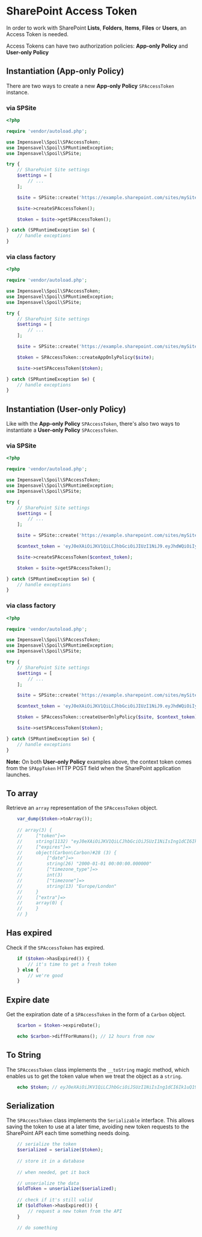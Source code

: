 # SharePoint Access Token
In order to work with SharePoint **Lists**, **Folders**, **Items**, **Files** or **Users**, an Access Token is needed.

Access Tokens can have two authorization policies: **App-only Policy** and **User-only Policy**

## Instantiation (App-only Policy)
There are two ways to create a new **App-only Policy** `SPAccessToken` instance.

### via SPSite
```php
<?php

require 'vendor/autoload.php';

use Impensavel\Spoil\SPAccessToken;
use Impensavel\Spoil\SPRuntimeException;
use Impensavel\Spoil\SPSite;

try {
    // SharePoint Site settings
    $settings = [
        // ...
    ];

    $site = SPSite::create('https://example.sharepoint.com/sites/mySite/', $settings);

    $site->createSPAccessToken();

    $token = $site->getSPAccessToken();

} catch (SPRuntimeException $e) {
    // handle exceptions
}
```

### via class factory
```php
<?php

require 'vendor/autoload.php';

use Impensavel\Spoil\SPAccessToken;
use Impensavel\Spoil\SPRuntimeException;
use Impensavel\Spoil\SPSite;

try {
    // SharePoint Site settings
    $settings = [
        // ...
    ];

    $site = SPSite::create('https://example.sharepoint.com/sites/mySite/', $settings);

    $token = SPAccessToken::createAppOnlyPolicy($site);

    $site->setSPAccessToken($token);

} catch (SPRuntimeException $e) {
    // handle exceptions
}
```

## Instantiation (User-only Policy)
Like with the **App-only Policy** `SPAccessToken`, there's also two ways to instantiate a **User-only Policy** `SPAccessToken`.

### via SPSite
```php
<?php

require 'vendor/autoload.php';

use Impensavel\Spoil\SPAccessToken;
use Impensavel\Spoil\SPRuntimeException;
use Impensavel\Spoil\SPSite;

try {
    // SharePoint Site settings
    $settings = [
        // ...
    ];

    $site = SPSite::create('https://example.sharepoint.com/sites/mySite/', $settings);

    $context_token = 'eyJ0eXAiOiJKV1QiLCJhbGciOiJIUzI1NiJ9.eyJhdWQiOiIyNTQyNGR...';

    $site->createSPAccessToken($context_token);

    $token = $site->getSPAccessToken();

} catch (SPRuntimeException $e) {
    // handle exceptions
}
```

### via class factory
```php
<?php

require 'vendor/autoload.php';

use Impensavel\Spoil\SPAccessToken;
use Impensavel\Spoil\SPRuntimeException;
use Impensavel\Spoil\SPSite;

try {
    // SharePoint Site settings
    $settings = [
        // ...
    ];

    $site = SPSite::create('https://example.sharepoint.com/sites/mySite/', $settings);

    $context_token = 'eyJ0eXAiOiJKV1QiLCJhbGciOiJIUzI1NiJ9.eyJhdWQiOiIyNTQyNGR...';

    $token = SPAccessToken::createUserOnlyPolicy($site, $context_token);

    $site->setSPAccessToken($token);

} catch (SPRuntimeException $e) {
    // handle exceptions
}
```

**Note:** On both **User-only Policy** examples above, the context token comes from the `SPAppToken` HTTP POST field when the SharePoint application launches.

## To array
Retrieve an `array` representation of the `SPAccessToken` object.

```php
    var_dump($token->toArray());
    
    // array(3) {
    //     ["token"]=>
    //     string(1132) "eyJ0eXAiOiJKV1QiLCJhbGciOiJSUzI1NiIsIng1dCI6Ik1uQ19WWmNBVG..."
    //     ["expires"]=>
    //     object(Carbon\Carbon)#28 (3) {
    //         ["date"]=>
    //         string(26) "2000-01-01 00:00:00.000000"
    //         ["timezone_type"]=>
    //         int(3)
    //         ["timezone"]=>
    //         string(13) "Europe/London"
    //     }
    //     ["extra"]=>
    //     array(0) {
    //     }
    // }
```

## Has expired
Check if the `SPAccessToken` has expired.

```php
    if ($token->hasExpired()) {
        // it's time to get a fresh token
    } else {
        // we're good
    }
```

## Expire date
Get the expiration date of a `SPAccessToken` in the form of a `Carbon` object.

```php
    $carbon = $token->expireDate();

    echo $carbon->diffForHumans(); // 12 hours from now
```

## To String
The `SPAccessToken` class implements the `__toString` magic method, which enables us to get the token value when we treat the object as a `string`. 

```php
    echo $token; // eyJ0eXAiOiJKV1QiLCJhbGciOiJSUzI1NiIsIng1dCI6Ik1uQ19WWmNBVG...
```

## Serialization
The `SPAccessToken` class implements the `Serializable` interface.
This allows saving the token to use at a later time, avoiding new token requests to the SharePoint API each time something needs doing.

```php
    // serialize the token
    $serialized = serialize($token);
    
    // store it in a database
    
    // when needed, get it back

    // unserialize the data
    $oldToken = unserialize($serialized);
    
    // check if it's still valid
    if ($oldToken->hasExpired()) {
        // request a new token from the API
    }

    // do something
```
